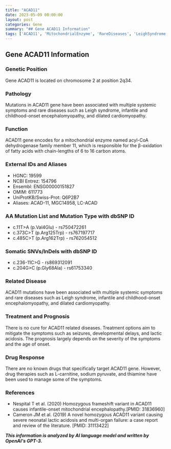 ```yaml
---
title: "ACAD11"
date: 2023-05-09 00:00:00
layout: post
categories: Gene
summary: "## Gene ACAD11 Information"
tags: ['ACAD11', 'MitochondrialEnzyme', 'RareDiseases', 'LeighSyndrome', 'Encephalomyopathy', 'Cardiomyopathy', 'TreatmentOptions', 'Prognosis']
---
```


## Gene ACAD11 Information

### Genetic Position
Gene ACAD11 is located on chromosome 2 at position 2q34.

### Pathology
Mutations in ACAD11 gene have been associated with multiple systemic symptoms and rare diseases such as Leigh syndrome, infantile and childhood-onset encephalomyopathy, and dilated cardiomyopathy. 

### Function
ACAD11 gene encodes for a mitochondrial enzyme named acyl-CoA dehydrogenase family member 11, which is responsible for the β-oxidation of fatty acids with chain-lengths of 6 to 16 carbon atoms. 

### External IDs and Aliases
- HGNC: 19599
- NCBI Entrez: 154796
- Ensembl: ENSG00000151827
- OMIM: 611773
- UniProtKB/Swiss-Prot: Q6P2B7
- Aliases: ACAD-11, MGC14958, LC-ACAD

### AA Mutation List and Mutation Type with dbSNP ID
- c.11T>A (p.Val4Glu) - rs750472261
- c.373C>T (p.Arg125Trp) - rs767197717
- c.485C>T (p.Arg162Trp) - rs762054512

### Somatic SNVs/InDels with dbSNP ID
- c.236-11C>G - rs869312091
- c.204G>C (p.Gly68Ala) - rs61753340

### Related Disease
ACAD11 mutations have been associated with multiple systemic symptoms and rare diseases such as Leigh syndrome, infantile and childhood-onset encephalomyopathy, and dilated cardiomyopathy.

### Treatment and Prognosis
There is no cure for ACAD11 related diseases. Treatment options aim to mitigate the symptoms such as seizures, developmental delays, and lactic acidosis. The prognosis largely depends on the severity of the symptoms and the age of onset.

### Drug Response
There are no known drugs that specifically target ACAD11 gene. However, drug therapies such as L-carnitine, sodium pyruvate, and thiamine have been used to manage some of the symptoms.

### References
- Nespital T et al. (2020) Homozygous frameshift variant in ACAD11 causes infantile-onset mitochondrial encephalopathy.[PMID: 31836960]
- Cameron JM et al. (2019) A novel homozygous ACAD11 variant causing severe neonatal lactic acidosis and multi-organ failure: a case report and review of the literature. [PMID: 31113422]

**_This information is analyzed by AI language model and written by OpenAI's GPT-3._**